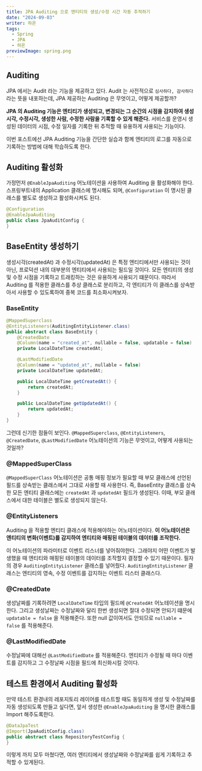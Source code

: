 ```yaml
---
title: JPA Auditing 으로 엔티티의 생성/수정 시간 자동 추적하기
date: "2024-09-03"
writer: 하온
tags:
  - Spring
  - JPA
  - 하온
previewImage: spring.png
---
```


## Auditing 

JPA 에서는 Audit 라는 기능을 제공하고 있다. Audit 는 사전적으로 `심사하다, 감사하다` 라는 뜻을 내포하는데, JPA 제공하는 Auditing 은 무엇이고, 어떻게 제공할까? 

**JPA 의 Auditing 기능은 엔티티가 생성되고, 변경되는 그 순간의 시점을 감지하여 생성시각, 수정시각, 생성한 사람, 수정한 사람을 기록할 수 있게 해준다.** 서비스를 운영시 생성된 데이터의 시점, 수정 일자를 기록한 뒤 추적할 때 유용하게 사용되는 기능이다. 

이번 포스트에선 JPA Auditing 기능을 간단한 실습과 함께 엔티티의 로그를 자동으로 기록하는 방법에 대해 학습하도록 한다.

## Auditing 활성화

가정먼저 `@EnableJpaAuditing` 어노테이션을 사용하여 Auditing 을 활성화해야 한다. 스프링부트내의 Application 클래스에 명시해도 되며, `@Configuration` 이 명시된 클래스를 별도로 생성하고 활성화시켜도 된다.

~~~java
@Configuration
@EnableJpaAuditing
public class JpaAuditConfig {
}
~~~

## BaseEntity 생성하기

생성시각(createdAt) 과 수정시각(updatedAt) 은 특정 엔티티에서만 사용되는 것이 아닌, 프로덕션 내의 대부분의 엔티티에서 사용되는 필드일 것이다. 모든 엔티티의 생성 및 수정 시점을 기록하고 트래킹하는 것은 유용하게 사용되기 떄문이다. 따라서 Auditing 를 적용한 클래스를 추상 클래스로 분리하고, 각 엔티티가 이 클래스를 상속받아서 사용할 수 있도록하여 중복 코드를 최소화시켜보자.

### BaseEntity

~~~java
@MappedSuperclass
@EntityListeners(AuditingEntityListener.class)
public abstract class BaseEntity {
    @CreatedDate
    @Column(name = "created_at", nullable = false, updatable = false)
    private LocalDateTime createdAt;

    @LastModifiedDate
    @Column(name = "updated_at", nullable = false)
    private LocalDateTime updatedAt;

    public LocalDateTime getCreatedAt() {
        return createdAt;
    }

    public LocalDateTime getUpdatedAt() {
        return updatedAt;
    }
}
~~~

그런데 신기한 점들이 보인다. `@MappedSuperclass`, `@EntityListeners`, `@CreatedDate`, `@LastModifiedDate` 어노테이션의 기능은 무엇이고, 어떻게 사용되는 것일까?  

### @MappedSuperClass

`@MappedSuperClass` 어노테이션은 공통 매핑 정보가 필요할 때 부모 클래스에 선언된 필드를 상속받는 클래스에서 그대로 사용할 때 사용한다. 즉, BaseEntity 클래스를 상속한 모든 엔티티 클래스에는 `createdAt` 과 `updatedAt` 필드가 생성된다. 이때, 부모 클래스에서 대한 테이블은 별도로 생성되지 않는다.

### @EntityListeners

Auditing 을 적용할 엔티티 클래스에 적용해야하는 어노테이션이다. **이 어노테이션은 엔티티의 변화(이벤트)를 감지하여 엔티티와 매핑된 테이블의 데이터를 조작한다.**

이 어노테이션의 파라미터로 이벤트 리스너를 넣어줘야한다. 그래야지 어떤 이벤트가 발생했을 때 엔티티와 매핑된 테이블의 데이터를 조작할지 결정할 수 있기 때문이다. 필자의 경우 `AuditingEntityListener` 클래스를 넣어줬다. `AuditingEntityListener` 클래스는 엔티티의 영속, 수정 이벤트를 감지하는 이벤트 리스터 클래스다.

### @CreatedDate

생성날짜를 기록하려면 `LocalDateTime` 타입의 필드에 `@CreatedAt` 어노테이션을 명시한다. 그리고 생성날짜는 수정날짜와 달리 한번 생성되면 절대 수정되면 안되기 떄문에 `updatable = false` 을 적용해준다. 또한 null 값이여서도 안되므로 `nullable = false` 를 적용해준다. 

### @LastModifiedDate

수정날짜에 대해선 `@LastModifiedDate` 를 적용해준다. 엔티티가 수정될 때 마다 이벤트를 감지하고 그 수정날짜 시점을 필드에 최신화시킬 것이다.

## 테스트 환경에서 Auditing 활성화

만약 테스트 환경내의 레포지토리 레이어를 테스트할 때도 동일하게 생성 및 수정날짜를 자동 생성되도록 만들고 싶다면, 앞서 생성한 `@EnableJpaAuditing` 을 명시한 클래스를 Import 해주도록한다.

~~~java
@DataJpaTest
@Import(JpaAuditConfig.class)
public abstract class RepositoryTestConfig {
}
~~~


이렇게 까지 모두 마쳤다면, 여러 엔티티에서 생성날짜와 수정날짜를 쉽게 기록하고 추적할 수 있게된다.

